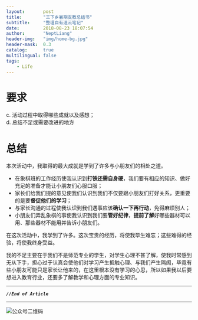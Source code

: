 ```yaml
---
layout:       post
title:        "三下乡暑期支教总结书"
subtitle:     "整理自有道云笔记"
date:         2018-08-23 18:07:54
author:       "NeptLiang"
header-img:   "img/home-bg.jpg"
header-mask:  0.3
catalog:      true
multilingual: false
tags:
    - Life
---
```



# 要求
c. 活动过程中取得哪些成就以及感想；  
d. 总结不足或需要改进的地方

# 总结

本次活动中，我取得的最大成就是学到了许多与小朋友们的相处之道。

* 在象棋班的工作经历使我认识到**打铁还需自身硬**，我们要有相应的知识、做好充足的准备才能让小朋友们心服口服；
* 家长们给我们提的意见使我们认识到我们不仅要跟小朋友们打好关系，更重要的是要**督促他们的学习**；
* 与家长沟通的过程使我认识到我们遇事应该**确认一下再行动**，免得麻烦别人；
* 小朋友们弄乱象棋的事使我认识到我们要**管好纪律**，**提前了解**好哪些器材可以用、那些器材不能用并告诉小朋友们。

在这次活动中，我学到了许多。这次宝贵的经历，将使我毕生难忘；这些难得的经验，将使我终身受益。

我的不足主要在于我们不是师范专业的学生，对学生心理不甚了解，使我时常感到无从下手，担心过于认真会使他们对学习产生抵触心理、与我们产生隔阂，毕竟有些小朋友可能只是家长让他来的，在这里根本没有学习的心思，所以如果我以后要想进入教育行业，还要多了解教学和心理方面的专业知识。

---

***`//End of Article`***

---


![公众号二维码](https://neptliang.github.io/img/Article/WeChatBlog.png)